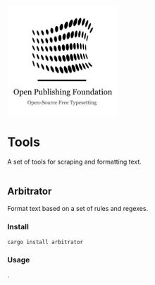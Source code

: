 <img height="250" width="250" src="https://github.com/Open-Publishing-Foundation/Tools/blob/main/Icon%20+%20Text.png?raw=true" />
                                   
# Tools

A set of tools for scraping and formatting text.<br><br>

## Arbitrator

Format text based on a set of rules and regexes.

### Install

```shell
cargo install arbitrator
```

### Usage

.
